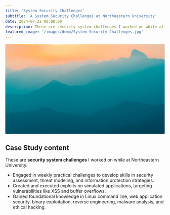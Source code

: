 ```yaml
---
title: 'System Security Challenges'
subtitle: 'A System Security Challenges at Northeastern University'
date: 2024-07-22 00:00:00
description: These are security system challenges I worked on while at Northeastern University.
featured_image: '/images/demo/System-Security-Challenges.jpg'
---
```


![](/images/demo/demo-landscape.jpg)

## Case Study content

These are **security system challenges** I worked on while at Northeastern University.

* Engaged in weekly practical challenges to develop skills in security assessment, threat modeling, and information protection strategies.
* Created and executed exploits on simulated applications, targeting vulnerabilities like XSS and buffer overflows.
* Gained foundational knowledge in Linux command line, web application security, binary exploitation, reverse engineering, malware analysis, and ethical hacking.

